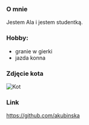 ### O mnie

Jestem Ala i jestem studentką.

### Hobby:

- granie w gierki
- jazda konna 

### Zdjęcie kota

![Kot](https://www.google.com/url?sa=i&url=https%3A%2F%2Fwww.national-geographic.pl%2Fartykul%2Fchcesz-by-kazdy-kot-cie-kochal-wystarczy-jedna-prosta-sztuczka&psig=AOvVaw1Xh5-sYofhu5gap-c_y70I&ust=1673370373161000&source=images&cd=vfe&ved=0CA0QjRxqFwoTCLC2isf8uvwCFQAAAAAdAAAAABAF)

### Link

https://github.com/akubinska
